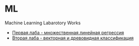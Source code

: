 # ML
Machine Learning Labarotory Works

* [Первая лаба - множественная линейная регрессия](lab-1)
* [Вторая лаба - векторная и древовидная классификация](lab-2)
